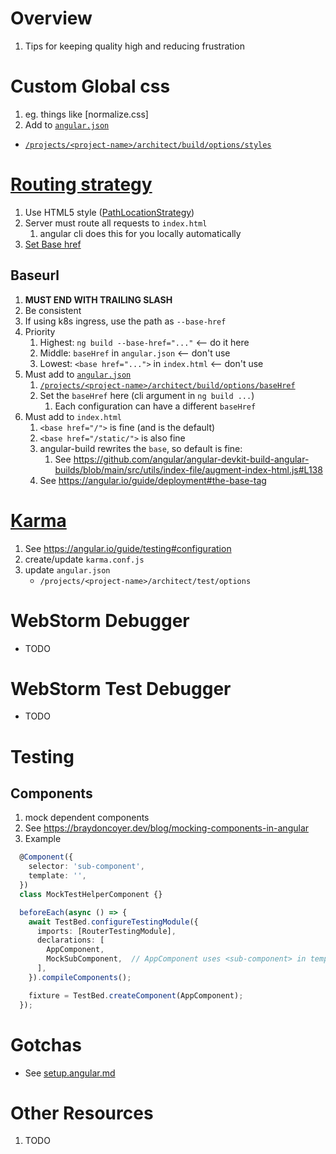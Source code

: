 # Overview
1. Tips for keeping quality high and reducing frustration


# Custom Global css
1. eg. things like [normalize.css]
1. Add to [`angular.json`](https://angular.io/guide/workspace-config#angular-workspace-configuration)
  - [`/projects/<project-name>/architect/build/options/styles`](https://angular.io/guide/workspace-config#style-script-config)


# [Routing strategy](https://angular.io/guide/router#choosing-a-routing-strategy)
1. Use HTML5 style ([PathLocationStrategy](https://angular.io/api/common/PathLocationStrategy))
1. Server must route all requests to `index.html`
    1. angular cli does this for you locally automatically 
1. [Set Base href](https://angular.io/guide/router#base-href)

## Baseurl
1. **MUST END WITH TRAILING SLASH**
1. Be consistent
1. If using k8s ingress, use the path as `--base-href`
1. Priority
    1. Highest: `ng build --base-href="..."`  <-- do it here
    1. Middle:  `baseHref` in `angular.json`  <-- don't use
    1. Lowest: `<base href="...">` in `index.html`  <-- don't use
1. Must add to [`angular.json`](https://angular.io/guide/workspace-config#angular-workspace-configuration)
    1. [`/projects/<project-name>/architect/build/options/baseHref`](https://angular.io/guide/workspace-config#base-href)
    1. Set the `baseHref` here (cli argument in `ng build ...`)
        1. Each configuration can have a different `baseHref`
1. Must add to `index.html`
    1. `<base href="/">` is fine (and is the default)
    1. `<base href="/static/">` is also fine    
    1.  angular-build rewrites the `base`, so default is fine:
        1. See https://github.com/angular/angular-devkit-build-angular-builds/blob/main/src/utils/index-file/augment-index-html.js#L138
    1. See https://angular.io/guide/deployment#the-base-tag


# [Karma](https://angular.io/guide/testing#configuration)
1. See https://angular.io/guide/testing#configuration
1. create/update `karma.conf.js`
1. update `angular.json`
    - `/projects/<project-name>/architect/test/options`


# WebStorm Debugger
- TODO


# WebStorm Test Debugger
- TODO


# Testing

## Components
1. mock dependent components
1. See https://braydoncoyer.dev/blog/mocking-components-in-angular
1. Example
```ts
  @Component({
    selector: 'sub-component',
    template: '',
  })
  class MockTestHelperComponent {}

  beforeEach(async () => {
    await TestBed.configureTestingModule({
      imports: [RouterTestingModule],
      declarations: [
        AppComponent,
        MockSubComponent,  // AppComponent uses <sub-component> in template
      ],
    }).compileComponents();

    fixture = TestBed.createComponent(AppComponent);
  });
```

# Gotchas
- See [setup.angular.md](./setup.angular.md)      


# Other Resources
1. TODO
